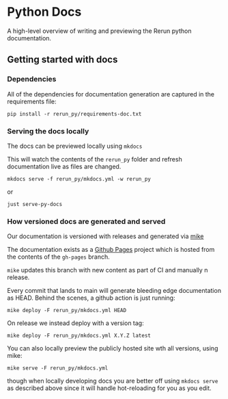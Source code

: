 # Python Docs

A high-level overview of writing and previewing the Rerun python documentation.

## Getting started with docs

### Dependencies
All of the dependencies for documentation generation are captured in the requirements file:
```
pip install -r rerun_py/requirements-doc.txt
```

### Serving the docs locally
The docs can be previewed locally using `mkdocs`

This will watch the contents of the `rerun_py` folder and refresh documentation live as files are changed.
```
mkdocs serve -f rerun_py/mkdocs.yml -w rerun_py
```
or
```
just serve-py-docs
```

### How versioned docs are generated and served
Our documentation is versioned with releases and generated via [mike](https://github.com/jimporter/mike)

The documentation exists as a [Github Pages](https://pages.github.com/) project which is hosted from the
contents of the `gh-pages` branch.

`mike` updates this branch with new content as part of CI and manually n release.

Every commit that lands to main will generate bleeding edge documentation as HEAD. Behind the scenes, a
github action is just running:
```
mike deploy -F rerun_py/mkdocs.yml HEAD
```

On release we instead deploy with a version tag:
```
mike deploy -F rerun_py/mkdocs.yml X.Y.Z latest
```

You can also locally preview the publicly hosted site wth all versions, using mike:
```
mike serve -F rerun_py/mkdocs.yml 
```
though when locally developing docs you are better off using `mkdocs serve` as described
above since it will handle hot-reloading for you as you edit.